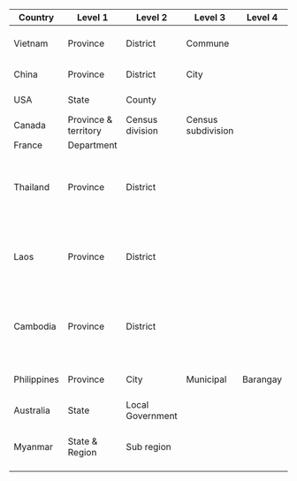 | Country     | Level 1 | Level 2 | Level 3 | Level 4 | Source | URL |
|-------------|---------|---------|---------|---------|--------|-----|
|  Vietnam    |Province|District|Commune| |  General Statistics Office     |   https://www.gso.gov.vn/dmhc2015/  |
| China       |Province|District|City|         |Ministry of Civil Affairs|  http://www.mca.gov.cn/article/sj/xzqh/2019/   |
| USA         |State|County|         |         |U.S. Census Bureau|https://www.census.gov/geographies/reference-files/2018/demo/popest/2018-fips.html|
| Canada      |Province & territory|Census division|Census subdivision|         |Statistics Canada|https://www.statcan.gc.ca/eng/subjects/standard/sgc/2016/index|
| France      |Department|         |         |         |        |https://www.data.gouv.fr/en/datasets/departements-et-leurs-regions/|
| Thailand   |Province|District|         |         |U.N. Office for the Coordination of Humanitarian Affairs |https://data.humdata.org/dataset/thailand-administrative-boundaries|
| Laos        |Province|District|         |         |U.N. Office for the Coordination of Humanitarian Affairs|https://data.humdata.org/dataset/lao-admin-boundaries|
| Cambodia    |Province|District|         |         |U.N. Office for the Coordination of Humanitarian Affairs|https://data.humdata.org/dataset/cambodia-admin-level-0-international-boundaries|
| Philippines |Province|City|Municipal|Barangay|Philippine Statistics Authority|https://psa.gov.ph/classification/psgc/|
|Australia|State|Local Government| | ||https://www.abs.gov.au/AUSSTATS/abs@.nsf/DetailsPage/1270.0.55.003July%202019|
|Myanmar | State & Region | Sub region | | |Myanmar Information Management Unit |http://geonode.themimu.info/layers/|
